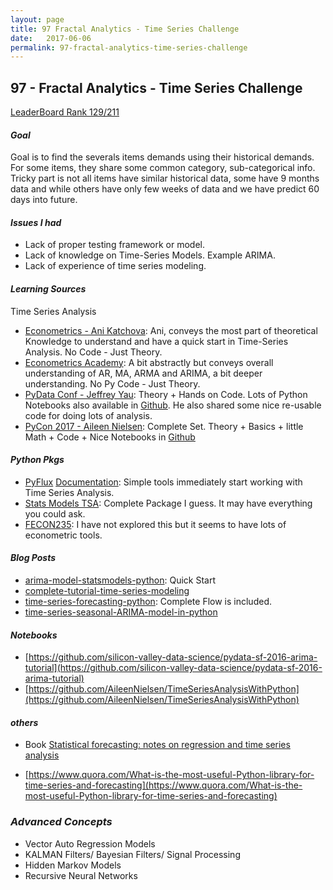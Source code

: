 ```yaml
---
layout: page
title: 97 Fractal Analytics - Time Series Challenge
date:   2017-06-06
permalink: 97-fractal-analytics-time-series-challenge
---
```


## 97 - Fractal Analytics - Time Series Challenge

<a href="https://datahack.analyticsvidhya.com/contest/fractal-analytics-hiring-hackathon/lb">LeaderBoard Rank 129/211</a>

#### _Goal_

Goal is to find the severals items demands using their historical demands. For some items, they share some common category, sub-categorical info. Tricky part is not all items have similar historical data, some have 9 months data and while others have only few weeks of data and we have predict 60 days into future.


#### _Issues I had_

* Lack of proper testing framework or model.
* Lack of knowledge on Time-Series Models. Example ARIMA.
* Lack of experience of time series modeling.


#### _Learning Sources_

Time Series Analysis

* [Econometrics - Ani Katchova](https://sites.google.com/site/econometricsacademy/econometrics-models/time-series-arima-models): Ani, conveys the most part of theoretical Knowledge to understand and have a quick start in Time-Series Analysis. No Code - Just Theory.
* [Econometrics Academy](https://www.youtube.com/watch?v=Aw77aMLj9uM&list=PLz1cztQeF4YlEOn8IGY7hT39wa2Tg-XcM&index=3): A bit abstractly but conveys overall understanding of AR, MA, ARMA and ARIMA, a bit deeper understanding. No Py Code - Just Theory.
* [PyData Conf - Jeffrey Yau](https://www.youtube.com/watch?v=tJ-O3hk1vRw&list=PLz1cztQeF4YlEOn8IGY7hT39wa2Tg-XcM&index=4): Theory + Hands on Code. Lots of Python Notebooks also available in [Github](https://github.com/silicon-valley-data-science/pydata-sf-2016-arima-tutorial). He also shared some nice re-usable code for doing lots of analysis.
* [PyCon 2017 - Aileen Nielsen](https://www.youtube.com/watch?v=zmfe2RaX-14&list=PLz1cztQeF4YlEOn8IGY7hT39wa2Tg-XcM&index=5): Complete Set. Theory + Basics + little Math + Code + Nice Notebooks in [Github](https://github.com/AileenNielsen/TimeSeriesAnalysisWithPython)

#### _Python Pkgs_

* [PyFlux](http://www.pyflux.com/philosophy/) [Documentation](http://pyflux.readthedocs.io/en/latest/getting_started.html): Simple tools immediately start working with Time Series Analysis.
* [Stats Models TSA](http://www.statsmodels.org/stable/tsa.html): Complete Package I guess. It may have everything you could ask.
* [FECON235](https://github.com/rsvp/fecon235#dt_2015-08-01_094628): I have not explored this but it seems to have lots of econometric tools.

#### _Blog Posts_

* [arima-model-statsmodels-python](http://www.michaeljgrogan.com/arima-model-statsmodels-python/): Quick Start
* [complete-tutorial-time-series-modeling](https://www.analyticsvidhya.com/blog/2015/12/complete-tutorial-time-series-modeling/)
* [time-series-forecasting-python](https://www.analyticsvidhya.com/blog/2016/02/time-series-forecasting-codes-python/): Complete Flow is included.
* [time-series-seasonal-ARIMA-model-in-python](http://www.seanabu.com/2016/03/22/time-series-seasonal-ARIMA-model-in-python/)

#### _Notebooks_

* [https://github.com/silicon-valley-data-science/pydata-sf-2016-arima-tutorial](https://github.com/silicon-valley-data-science/pydata-sf-2016-arima-tutorial)
* [https://github.com/AileenNielsen/TimeSeriesAnalysisWithPython](https://github.com/AileenNielsen/TimeSeriesAnalysisWithPython)


#### _others_

* Book [Statistical forecasting: notes on regression and time series analysis](http://people.duke.edu/~rnau/411home.htm)

* [https://www.quora.com/What-is-the-most-useful-Python-library-for-time-series-and-forecasting](https://www.quora.com/What-is-the-most-useful-Python-library-for-time-series-and-forecasting)

### _Advanced Concepts_

* Vector Auto Regression Models
* KALMAN Filters/ Bayesian Filters/ Signal Processing
* Hidden Markov Models
* Recursive Neural Networks


